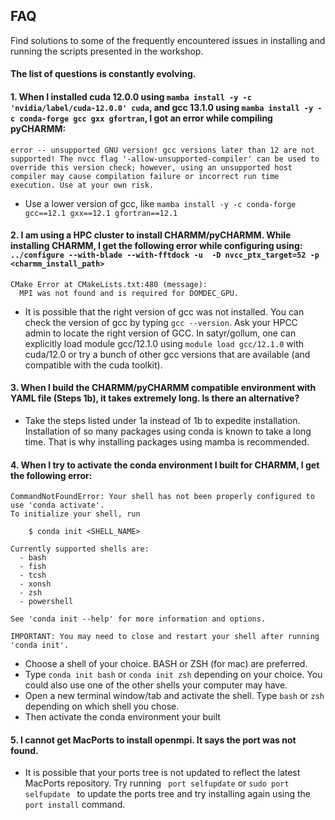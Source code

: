 ## FAQ

Find solutions to some of the frequently encountered issues in installing and running the scripts presented in the workshop.

#### The list of questions is constantly evolving.

#### 1. When I installed cuda 12.0.0 using `mamba install -y -c 'nvidia/label/cuda-12.0.0' cuda`, and gcc 13.1.0 using `mamba install -y -c conda-forge gcc gxx gfortran`, I got an error while compiling pyCHARMM: 
`error -- unsupported GNU version! gcc versions later than 12 are not supported! The nvcc flag '-allow-unsupported-compiler' can be used to override this version check; however, using an unsupported host compiler may cause compilation failure or incorrect run time execution. Use at your own risk.`
- Use a lower version of gcc, like `mamba install -y -c conda-forge gcc==12.1 gxx==12.1 gfortran==12.1`

#### 2. I am using a HPC cluster to install CHARMM/pyCHARMM. While installing CHARMM, I get the following error while configuring using: `../configure --with-blade --with-fftdock -u  -D nvcc_ptx_target=52 -p <charmm_install_path>`

```
CMake Error at CMakeLists.txt:480 (message):
  MPI was not found and is required for DOMDEC_GPU.
```
- It is possible that the right version of gcc was not installed. You can check the version of gcc by typing `gcc --version`. Ask your HPCC admin to locate the right version of GCC. In satyr/gollum, one can explicitly load module gcc/12.1.0 using `module load gcc/12.1.0` with cuda/12.0 or try a bunch of other gcc versions that are available (and compatible with the cuda toolkit).

#### 3. When I build the CHARMM/pyCHARMM compatible environment with YAML file (Steps 1b), it takes extremely long. Is there an alternative?

- Take the steps listed under 1a instead of 1b to expedite installation. Installation of so many packages using conda is known to take a long time. That is why installing packages using mamba is recommended. 

#### 4. When I try to activate the conda environment I built for CHARMM, I get the following error:
```
CommandNotFoundError: Your shell has not been properly configured to use 'conda activate'.
To initialize your shell, run

    $ conda init <SHELL_NAME>

Currently supported shells are:
  - bash
  - fish
  - tcsh
  - xonsh
  - zsh
  - powershell

See 'conda init --help' for more information and options.

IMPORTANT: You may need to close and restart your shell after running 'conda init'.
```
- Choose a shell of your choice. BASH or ZSH (for mac) are preferred.
- Type `conda init bash` or `conda init zsh` depending on your choice. You could also use one of the other shells your computer may have.
- Open a new terminal window/tab and activate the shell. Type `bash` or `zsh` depending on which shell you chose.
- Then activate the conda environment your built

#### 5. I cannot get MacPorts to install openmpi. It says the port was not found.
- It is possible that your ports tree is not updated to reflect the latest MacPorts repository. Try running
``` port selfupdate```
or
```sudo port selfupdate ```
to update the ports tree and try installing again using the `port install` command.
